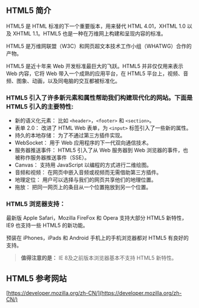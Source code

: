 ## HTML5 简介

HTML5 是 HTML 标准的下一个重要版本，用来替代 HTML 4.01，XHTML 1.0 以及 XHTML 1.1。HTML5 也是一种在万维网上构建和呈现内容的标准。

HTML5 是万维网联盟（W3C）和网页超文本技术工作小组（WHATWG）合作的产物。

HTML5 是近十年来 Web 开发标准最巨大的飞跃。HTML5 并非仅仅用来表示 Web 内容，它将 Web 带入一个成熟的应用平台，在 HTML5 平台上，视频、音频、图象、动画，以及同电脑的交互都被标准化。

### HTML5 引入了许多新元素和属性帮助我们构建现代化的网站。下面是 HTML5 引入的主要特性:

- 新的语义化元素： 比如 `<header>`，`<footer>` 和 `<section>`。
- 表单 2.0： 改进了 HTML Web 表单，为 `<input>` 标签引入了一些新的属性。
- 持久的本地存储： 为了不通过第三方插件实现。
- WebSocket： 用于 Web 应用程序的下一代双向通信技术。
- 服务器推送事件： HTML5 引入了从 Web 服务器到 Web 浏览器的事件，也被称作服务器推送事件（SSE）。
- Canvas： 支持用 JavaScript 以编程的方式进行二维绘图。
- 音频和视频： 在网页中嵌入音频或视频而无需借助第三方插件。
- 地理定位： 用户可以选择与我们的网页共享他们的地理位置。
- 拖放： 把同一网页上的条目从一个位置拖放到另一个位置。

### HTML5 浏览器支持：

最新版 Apple Safari，Mozilla FireFox 和 Opera 支持大部分 HTML5 新特性，IE9 也支持一些 HTML5 的新功能。

预装在 iPhones，iPads 和 Android 手机上的手机浏览器都对 HTML5 有良好的支持。

> **值得注意的是：** IE 8及之前版本浏览器基本不支持 HTML5 新特性。

## HTML5 参考网站

[https://developer.mozilla.org/zh-CN/](https://developer.mozilla.org/zh-CN/)
